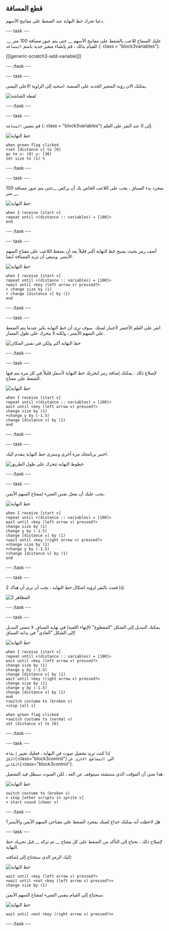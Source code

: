 ## قطع المسافة

دعنا نحرك خط النهاية عند الضغط على مفاتيح الأسهم.

--- task ---

عليك السماح للاعب بالضغط على مفاتيح الأسهم __ حتى يتم عبور مسافة 100 متر __. للقيام بذلك ، قم بإنشاء متغير جديد باسم ` المسافة ` {: class = "block3variables"}.

[[[generic-scratch3-add-variable]]]

--- /task ---

--- task ---

يمكنك الان رؤية المتغير الجديد على المنصة. اسحبه إلى الزاوية الاعلى اليمنى.

![لقطة الشاشة](images/sprint-distance-drag.png)

--- /task ---

--- task ---

قم بتعيين ` المسافة ` {: class = "block3variables"} إلى 0 عند النقر على العلم.

![خط النهاية](images/finish-line-sprite.png)

```blocks3
when green flag clicked
+set [distance v] to [0]
go to x: (0) y: (30)
set size to (1) %
```

--- /task ---

--- task ---

بمجرد بدء السباق ، يجب على اللاعب الخاص بك أن يركض __حتى يتم عبور مسافة 100 متر __.

![خط النهاية](images/finish-line-sprite.png)

```blocks3
when I receive [start v]
repeat until <(distance :: variables) = [100]>
end 
```

--- /task ---

--- task ---

أضف رمز بحيث يصبح خط النهاية أكبر قليلاً بعد أن يضغط اللاعب على مفتاح السهم الأيسر. وينبغي أن تزيد المسافة أيضا.

![خط النهاية](images/finish-line-sprite.png)

```blocks3
when I receive [start v]
repeat until <(distance :: variables) = [100]>
+wait until <key (left arrow v) pressed?>
+ change size by (1)
+ change [distance v] by (1)
end 
```

--- /task ---

--- task ---

انقر على العلم الأخضر لأختبار لعبتك. سوف ترى أن خط النهاية يكبر عندما يتم الضغط على السهم الأيسر ، ولكنه لا يتحرك على طول المسار.

![خط النهاية أكبر ولكن في نفس المكان](images/sprint-line-bug.png)

--- /task ---

--- task ---

لإصلاح ذلك ، يمكنك إضافة رمز لتحريك خط النهاية لأسفل قليلاً في كل مرة يتم فيها الضغط على مفتاح.

![خط النهاية](images/finish-line-sprite.png)

```blocks3
when I receive [start v]
repeat until <(distance :: variables) = [100]>
wait until <key (left arrow v) pressed?>
change size by (1)
+change y by (-1.5)
change [distance v] by (1)
end 
```

--- /task ---

--- task ---

اختبر برنامجك مرة أخرى وسترى خط النهاية يتقدم اليك.

![خطوط النهاية تتحرك على طول الطريق](images/sprint-line-fix-test.png)

--- /task ---

--- task ---

يجب عليك أن تفعل نفس الشيء لمفتاح السهم الأيمن.

![خط النهاية](images/finish-line-sprite.png)

```blocks3
when I receive [start v]
repeat until <(distance :: variables) = [100]>
wait until <key (left arrow v) pressed?>
change size by (1)
change y by (-1.5)
change [distance v] by (1)
+wait until <key (right arrow v) pressed?>
+change size by (1)
+change y by (-1.5)
+change [distance v] by (1)
end 
```

--- /task ---

--- task ---

إذا قمت بالنقر لرؤية اشكال خط النهاية ، يجب أن ترى أن هناك 2.

![المظاهر 2](images/sprint-line-costumes.png)

--- /task ---

--- task ---

يمكنك التبديل إلى الشكل "المقطوع" (لإنهاء اللعبة) في نهاية السباق. لا تنسى التبديل إلى الشكل "العادي" في بداية السباق!

![خط النهاية](images/finish-line-sprite.png)

```blocks3
when I receive [start v]
repeat until <(distance :: variables) = [100]>
wait until <key (left arrow v) pressed?>
change size by (1)
change y by (-1.5)
change [distance v] by (1)
wait until <key (right arrow v) pressed?>
change size by (1)
change y by (-1.5)
change [distance v] by (1)
end 
+switch costume to (broken v)
+stop [all v]
```

```blocks3
when green flag clicked
+switch costume to (normal v)
set [distance v] to [0]
```

--- /task ---

--- task ---

إذا كنت تريد تشغيل صوت في النهاية ، فعليك تغيير ` إيقاف الكل `{:class="block3control"} الى` المقاطع الاخرى في الكائن`{:class="block3control"}.

هذا يعني أن المؤقت الذي ستنشئه سيتوقف عن العد ، لكن الصوت سيظل قيد التشغيل.

![خط النهاية](images/finish-line-sprite.png)

```blocks3
switch costume to (broken v)
+ stop [other scripts in sprite v]
+ start sound (cheer v)
```

--- /task ---

هل لاحظت أنه يمكنك خداع لعبتك بمجرد الضغط على مفتاحي السهم الأيمن والأيسر؟

--- task ---

لإصلاح ذلك ، تحتاج إلى التأكد من الضغط على كل مفتاح __ ثم تركه __ قبل تحريك خط النهاية.

إليك الرمز الذي ستحتاج إلى إضافته:

![خط النهاية](images/finish-line-sprite.png)

```blocks3
wait until <key (left arrow v) pressed?>
+wait until <not <key (left arrow v) pressed?>>
change size by (1)
```

ستحتاج إلى القيام بنفس الشيء لمفتاح السهم الأيمن.

![خط النهاية](images/finish-line-sprite.png)

```blocks3
wait until <not <key (right arrow v) pressed?>>
```

--- /task ---
